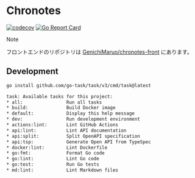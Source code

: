 # Chronotes

[![codecov](https://codecov.io/github/yashikota/chronotes/graph/badge.svg?token=8LK1D9KWN5)](https://codecov.io/github/yashikota/chronotes)
[![Go Report Card](https://goreportcard.com/badge/github.com/yashikota/chronotes)](https://goreportcard.com/report/github.com/yashikota/chronotes)

> [!NOTE]
> フロントエンドのリポジトリは [GenichiMaruo/chronotes-front](https://github.com/GenichiMaruo/chronotes-front) にあります。  

## Development

```sh
go install github.com/go-task/task/v3/cmd/task@latest
```

```txt
task: Available tasks for this project:
* all:                Run all tasks
* build:              Build Docker image
* default:            Display this help message
* dev:                Run development environment
* actions:lint:       Lint GitHub Actions
* api:lint:           Lint API documentation
* api:split:          Split OpenAPI specification
* api:tsp:            Generate Open API from TypeSpec
* docker:lint:        Lint Dockerfile
* go:fmt:             Format Go code
* go:lint:            Lint Go code
* go:test:            Run Go tests
* md:lint:            Lint Markdown files
```
